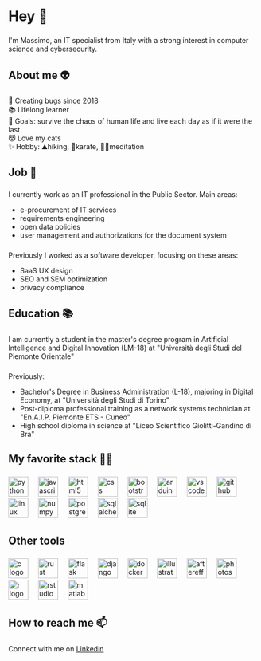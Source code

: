 <h1 align="left">Hey 👋</h1>

###

<p align="left">I'm Massimo, an IT specialist from Italy with a strong interest in computer science and cybersecurity.</p>

###

<h2 align="left">About me 👽</h2>

###

<p align="left">🐞 Creating bugs since 2018<br>📚 Lifelong learner<br>🎯 Goals: survive the chaos of human life and live each day as if it were the last<br>😻 Love my cats<br>✨ Hobby: ⛰hiking, 🥋karate, 🧘‍♂️meditation</p>

###

<h2 align="left">Job 💼</h2>

###

<p align="left">I currently work as an IT professional in the Public Sector. Main areas:<br>
<ul>
  <li>e-procurement of IT services</li>
  <li>requirements engineering</li>
  <li>open data policies</li>
  <li>user management and authorizations for the document system</li>
</ul>
</p>

###

<p align="left">Previously I worked as a software developer, focusing on these areas:<br>
<ul>
  <li>SaaS UX design</li>
  <li>SEO and SEM optimization</li>
  <li>privacy compliance</li>
</ul>
</p>

###

<h2 align="left">Education 📚</h2>

###

<p align="left">I am currently a student in the master's degree program in Artificial Intelligence and Digital Innovation (LM-18) at "Università degli Studi del Piemonte Orientale"</p>

###

<p align="left">Previously:<br>
<ul>
  <li>Bachelor's Degree in Business Administration (L-18), majoring in Digital Economy, at "Università degli Studi di Torino"</li>
  <li>Post-diploma professional training as a network systems technician at "En.A.I.P. Piemonte ETS - Cuneo"</li>
  <li>High school diploma in science at "Liceo Scientifico Giolitti-Gandino di Bra"</li>
</ul>
</p>

###

<h2 align="left">My favorite stack 🧑‍💻</h2>

###

<div align="left">
  <img src="https://cdn.jsdelivr.net/gh/devicons/devicon/icons/python/python-original.svg" height="40" alt="python logo"  />
  <img width="12" />
  <img src="https://cdn.jsdelivr.net/gh/devicons/devicon/icons/javascript/javascript-original.svg" height="40" alt="javascript logo"  />
  <img width="12" />
  <img src="https://cdn.jsdelivr.net/gh/devicons/devicon/icons/html5/html5-original.svg" height="40" alt="html5 logo"  />
  <img width="12" />
  <img src="https://cdn.jsdelivr.net/gh/devicons/devicon/icons/css3/css3-original.svg" height="40" alt="css logo"  />
  <img width="12" />
  <img src="https://cdn.jsdelivr.net/gh/devicons/devicon/icons/bootstrap/bootstrap-original.svg" height="40" alt="bootstrap logo"  />
  <img width="12" />
  <img src="https://cdn.jsdelivr.net/gh/devicons/devicon/icons/arduino/arduino-original.svg" height="40" alt="arduino logo"  />
  <img width="12" />
  <img src="https://cdn.jsdelivr.net/gh/devicons/devicon/icons/vscode/vscode-original.svg" height="40" alt="vscode logo"  />
  <img width="12" />
  <img src="https://cdn.jsdelivr.net/gh/devicons/devicon/icons/github/github-original.svg" height="40" alt="github logo"  />
  <img width="12" />
  <img src="https://cdn.jsdelivr.net/gh/devicons/devicon/icons/linux/linux-original.svg" height="40" alt="linux logo"  />
  <img width="12" />
  <img src="https://cdn.jsdelivr.net/gh/devicons/devicon/icons/numpy/numpy-original.svg" height="40" alt="numpy logo"  />
  <img width="12" />
  <img src="https://cdn.jsdelivr.net/gh/devicons/devicon/icons/postgresql/postgresql-original.svg" height="40" alt="postgresql logo"  />
  <img width="12" />
  <img src="https://cdn.jsdelivr.net/gh/devicons/devicon/icons/sqlalchemy/sqlalchemy-original.svg" height="40" alt="sqlalchemy logo"  />
  <img width="12" />
  <img src="https://cdn.jsdelivr.net/gh/devicons/devicon/icons/sqlite/sqlite-original.svg" height="40" alt="sqlite logo"  />
</div>

###

<h2 align="left">Other tools</h2>

###

<div align="left">
  <img src="https://cdn.jsdelivr.net/gh/devicons/devicon/icons/c/c-original.svg" height="40" alt="c logo"  />
  <img width="12" />
  <img src="https://cdn.jsdelivr.net/gh/devicons/devicon/icons/rust/rust-original.svg" height="40" alt="rust logo"  />
  <img width="12" />
  <img src="https://cdn.jsdelivr.net/gh/devicons/devicon/icons/flask/flask-original.svg" height="40" alt="flask logo"  />
  <img width="12" />
  <img src="https://cdn.jsdelivr.net/gh/devicons/devicon/icons/django/django-plain.svg" height="40" alt="django logo"  />
  <img width="12" />
  <img src="https://cdn.jsdelivr.net/gh/devicons/devicon/icons/docker/docker-original.svg" height="40" alt="docker logo"  />
  <img width="12" />
  <img src="https://cdn.jsdelivr.net/gh/devicons/devicon/icons/illustrator/illustrator-plain.svg" height="40" alt="illustrator logo"  />
  <img width="12" />
  <img src="https://cdn.jsdelivr.net/gh/devicons/devicon/icons/aftereffects/aftereffects-original.svg" height="40" alt="aftereffects logo"  />
  <img width="12" />
  <img src="https://cdn.jsdelivr.net/gh/devicons/devicon/icons/photoshop/photoshop-plain.svg" height="40" alt="photoshop logo"  />
  <img width="12" />
  <img src="https://cdn.jsdelivr.net/gh/devicons/devicon/icons/r/r-original.svg" height="40" alt="r logo"  />
  <img width="12" />
  <img src="https://cdn.jsdelivr.net/gh/devicons/devicon/icons/rstudio/rstudio-original.svg" height="40" alt="rstudio logo"  />
  <img width="12" />
  <img src="https://cdn.jsdelivr.net/gh/devicons/devicon/icons/matlab/matlab-original.svg" height="40" alt="matlab logo"  />
</div>

###

<h2 align="left">How to reach me 📫</h2>

###

<p align="left">Connect with me on <a href="https://www.linkedin.com/in/massimo-varesio-9a520a141/" target="_blank">Linkedin</a></p>

###
